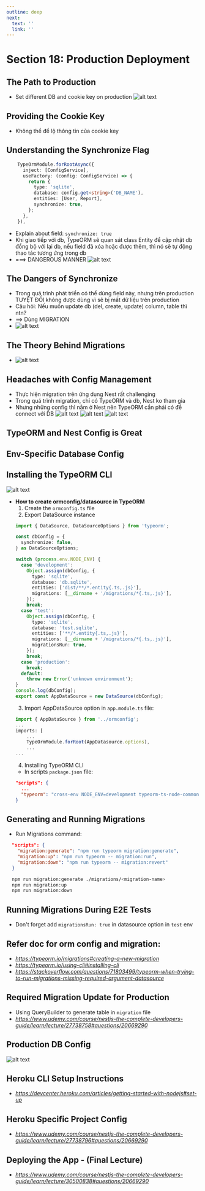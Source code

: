 ```yaml
---
outline: deep
next:
  text: ''
  link: ''
---
```


# Section 18: Production Deployment

## The Path to Production
  - Set different DB and cookie key on production
![alt text](img/image-82.png)

## Providing the Cookie Key
  - Không thể để lộ thông tin của cookie key

## Understanding the Synchronize Flag
  ```typescript
      TypeOrmModule.forRootAsync({
        inject: [ConfigService],
        useFactory: (config: ConfigService) => {
          return {
            type: 'sqlite',
            database: config.get<string>('DB_NAME'),
            entities: [User, Report],
            synchronize: true,
          };
        },
      }),
  ```
  - Explain about field: `synchronize: true`
  - Khi giao tiếp với db, TypeORM sẽ quan sát class Entity để cập nhật db đồng bộ với lại db, nếu field đã xóa hoặc được thêm, thì nó sẽ tự động thao tác tương ứng trong db
  - ===> DANGEROUS MANNER
  ![alt text](img/image-83.png)

## The Dangers of Synchronize
  - Trong quá trình phát triển có thể dùng field này, nhưng trên production TUYỆT ĐỐI không được dùng vì sẽ bị mất dữ liệu trên production
  - Câu hỏi: Nếu muốn update db (del, create, update) column, table thì ntn?
  - ==> Dùng MIGRATION
  - ![alt text](img/image-84.png)

## The Theory Behind Migrations
  - ![alt text](img/image-85.png)

## Headaches with Config Management
  - Thực hiện migration trên ứng dụng Nest rất challenging
  - Trong quá trình migration, chỉ có TypeORM và db, Nest ko tham gia
  - Nhưng những config thì nằm ở Nest nên TypeORM cần phải có để connect với DB
  ![alt text](img/image-86.png)
  ![alt text](img/image-87.png)
  ![alt text](img/image-88.png)

## TypeORM and Nest Config is Great
## Env-Specific Database Config
## Installing the TypeORM CLI
  ![alt text](img/image-89.png)
  - **How to create ormconfig/datasource in TypeORM**
    1. Create the `ormconfig.ts` file
    2. Export DataSource instance
      ```typescript
      import { DataSource, DataSourceOptions } from 'typeorm';

      const dbConfig = {
        synchronize: false,
      } as DataSourceOptions;

      switch (process.env.NODE_ENV) {
        case 'development':
          Object.assign(dbConfig, {
            type: 'sqlite',
            database: 'db.sqlite',
            entities: ['dist/**/*.entity{.ts,.js}'],
            migrations: [__dirname + '/migrations/*{.ts,.js}'],
          });
          break;
        case 'test':
          Object.assign(dbConfig, {
            type: 'sqlite',
            database: 'test.sqlite',
            entities: ['**/*.entity{.ts,.js}'],
            migrations: [__dirname + '/migrations/*{.ts,.js}'],
            migrationsRun: true,
          });
          break;
        case 'production':
          break;
        default:
          throw new Error('unknown environment');
      }
      console.log(dbConfig);
      export const AppDataSource = new DataSource(dbConfig);
      ```
    3. Import AppDataSource option in `app.module.ts` file:
      ```ts
      import { AppDataSource } from '../ormconfig';
      ...
      imports: [
          ...
          TypeOrmModule.forRoot(AppDatasource.options),
          ...
      ...
      ```
    4. Installing TypeORM CLI
      - In scripts `package.json` file:
      ```json
      "scripts": {
        ...
        "typeorm": "cross-env NODE_ENV=development typeorm-ts-node-commonjs -d ./ormconfig.ts"
      }
      ```

## Generating and Running Migrations
  - Run Migrations command:
  ```json
    "scripts": {
      "migration:generate": "npm run typeorm migration:generate",
      "migration:up": "npm run typeorm -- migration:run",
      "migration:down": "npm run typeorm -- migration:revert"
    }
  ```
  ```bash
    npm run migration:generate ./migrations/<migration-name>
    npm run migration:up
    npm run migration:down
  ```

## Running Migrations During E2E Tests
  - Don't forget add `migrationsRun: true` in datasource option in `test` env
## Refer doc for orm config and migration:
  - *https://typeorm.io/migrations#creating-a-new-migration*
  - *https://typeorm.io/using-cli#installing-cli*
  - *https://stackoverflow.com/questions/71803499/typeorm-when-trying-to-run-migrations-missing-required-argument-datasource*

## Required Migration Update for Production
  - Using QueryBuilder to generate table in `migration` file
  - *https://www.udemy.com/course/nestjs-the-complete-developers-guide/learn/lecture/27738758#questions/20669290*
## Production DB Config
  ![alt text](img/image-90.png)
## Heroku CLI Setup Instructions
  - *https://devcenter.heroku.com/articles/getting-started-with-nodejs#set-up*
## Heroku Specific Project Config
  - *https://www.udemy.com/course/nestjs-the-complete-developers-guide/learn/lecture/27738796#questions/20669290*
## Deploying the App - (Final Lecture)
  - *https://www.udemy.com/course/nestjs-the-complete-developers-guide/learn/lecture/30500838#questions/20669290*